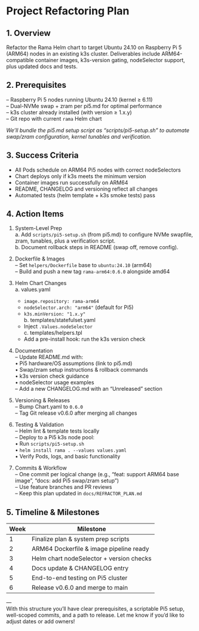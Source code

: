 # Project Refactoring Plan

## 1. Overview  
Refactor the Rama Helm chart to target Ubuntu 24.10 on Raspberry Pi 5 (ARM64) nodes in an existing k3s cluster. Deliverables include ARM64-compatible container images, k3s-version gating, nodeSelector support, plus updated docs and tests.

## 2. Prerequisites  
– Raspberry Pi 5 nodes running Ubuntu 24.10 (kernel ≥ 6.11)  
– Dual-NVMe swap + zram per pi5.md for optimal performance  
– k3s cluster already installed (with version ≥ 1.x.y)  
– Git repo with current `rama` Helm chart  

_We’ll bundle the pi5.md setup script as “scripts/pi5-setup.sh” to automate swap/zram configuration, kernel tunables and verification._  

## 3. Success Criteria  
- All Pods schedule on ARM64 Pi5 nodes with correct nodeSelectors  
- Chart deploys only if k3s meets the minimum version  
- Container images run successfully on ARM64  
- README, CHANGELOG and versioning reflect all changes  
- Automated tests (helm template + k3s smoke tests) pass  

## 4. Action Items  

1. System-Level Prep  
   a. Add `scripts/pi5-setup.sh` (from pi5.md) to configure NVMe swapfile, zram, tunables, plus a verification script.  
   b. Document rollback steps in README (swap off, remove config).  

2. Dockerfile & Images  
   – Set `helpers/Dockerfile` base to `ubuntu:24.10` (arm64)  
   – Build and push a new tag `rama-arm64:0.6.0` alongside amd64  

3. Helm Chart Changes  
   a. values.yaml  
      - `image.repository: rama-arm64`  
      - `nodeSelector.arch: "arm64"` (default for Pi5)  
      - `k3s.minVersion: "1.x.y"`  
   b. templates/statefulset.yaml  
      - Inject `.Values.nodeSelector`  
   c. templates/helpers.tpl  
      - Add a pre-install hook: run the k3s version check  

4. Documentation  
   – Update README.md with:  
     • Pi5 hardware/OS assumptions (link to pi5.md)  
     • Swap/zram setup instructions & rollback commands  
     • k3s version check guidance  
     • nodeSelector usage examples  
   – Add a new CHANGELOG.md with an “Unreleased” section  

5. Versioning & Releases  
   – Bump Chart.yaml to `0.6.0`  
   – Tag Git release v0.6.0 after merging all changes  

6. Testing & Validation  
   – Helm lint & template tests locally  
   – Deploy to a Pi5 k3s node pool:  
     • Run `scripts/pi5-setup.sh`  
     • `helm install rama . --values values.yaml`  
     • Verify Pods, logs, and basic functionality  

7. Commits & Workflow  
   – One commit per logical change (e.g., “feat: support ARM64 base image”, “docs: add Pi5 swap/zram setup”)  
   – Use feature branches and PR reviews  
   – Keep this plan updated in `docs/REFRACTOR_PLAN.md`  

## 5. Timeline & Milestones  

| Week | Milestone                                |
|------|------------------------------------------|
| 1    | Finalize plan & system prep scripts      |
| 2    | ARM64 Dockerfile & image pipeline ready  |
| 3    | Helm chart nodeSelector + version checks |
| 4    | Docs update & CHANGELOG entry            |
| 5    | End-to-end testing on Pi5 cluster        |
| 6    | Release v0.6.0 and merge to main         |

—  
With this structure you’ll have clear prerequisites, a scriptable Pi5 setup, well-scoped commits, and a path to release. Let me know if you’d like to adjust dates or add owners!
